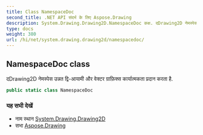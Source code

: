 ```yaml
---
title: Class NamespaceDoc
second_title: .NET API संदर्भ के लिए Aspose.Drawing
description: System.Drawing.Drawing2D.NamespaceDoc कक्ष. दDrawing2D नेमस्पेस उन्नत द्वआयम और वेक्टर ग्रफ़क्स कर्यत्मकत प्रदन करत है.
type: docs
weight: 380
url: /hi/net/system.drawing.drawing2d/namespacedoc/
---
```

## NamespaceDoc class

दDrawing2D नेमस्पेस उन्नत द्वि-आयामी और वेक्टर ग्राफ़िक्स कार्यात्मकता प्रदान करता है.

```csharp
public static class NamespaceDoc
```

### यह सभी देखें

* नाम स्थान [System.Drawing.Drawing2D](../../system.drawing.drawing2d/)
* सभा [Aspose.Drawing](../../)


